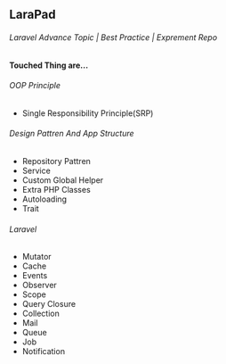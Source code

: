 ## LaraPad
###### Laravel Advance Topic | Best Practice | Exprement Repo

**Touched Thing are...**


###### OOP Principle
- Single Responsibility Principle(SRP)

###### Design Pattren And App Structure
- Repository Pattren
- Service
- Custom Global Helper
- Extra PHP Classes
- Autoloading
- Trait
###### Laravel
- Mutator
- Cache
- Events
- Observer
- Scope
- Query Closure
- Collection
- Mail
- Queue
- Job
- Notification
